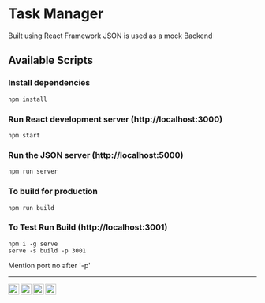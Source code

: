 # Task Manager
Built using React Framework
JSON is used as a mock Backend


## Available Scripts

### Install dependencies

```
npm install
```

### Run React development server (http://localhost:3000)

```
npm start
```

### Run the JSON server  (http://localhost:5000)

```
npm run server
```

### To build for production

```
npm run build
```

### To Test Run Build (http://localhost:3001)

```
npm i -g serve
serve -s build -p 3001
```
Mention port no after '-p'


 ---------------
<a href="https://www.linkedin.com/in/myb1">
  <img align="left"  width="22px" src="https://img.icons8.com/external-justicon-flat-justicon/64/000000/external-linkedin-social-media-justicon-flat-justicon.png" />
<a href="https://github.com/myasirbabar">
  <img align="left" width="22px" src="https://img.icons8.com/color-glass/48/000000/github.png" />
</a>
<a href="https://www.instagram.com/muhammadyasir_babar/">
  <img align="left" width="22px" src="https://img.icons8.com/fluency/48/000000/instagram-new.png" />
</a>
<a href="https://www.facebook.com/muhammadyasir.babar/">
  <img align="left" width="22px" src="https://img.icons8.com/color/144/000000/facebook-new.png" />
</a>
